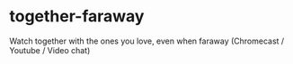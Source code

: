 # together-faraway
Watch together with the ones you love, even when faraway (Chromecast / Youtube / Video chat)

